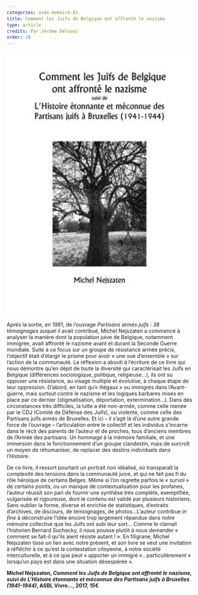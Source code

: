 ```yaml
---
categories: aide-memoire-81
title: Comment les Juifs de Belgique ont affronté le nazisme
type: article
credits: Par Jérôme Delnooz
order: 10
---
```

![Michel Nejszaten, Comment les Juifs de Belgique ont affronté le nazisme, suivi de L’Histoire étonnante et méconnue des Partisans juifs à Bruxelles (1941-1944)](/assets/uploads/am-81-nejszaten.jpg)



Après la sortie, en 1991, de l’ouvrage _Partisans armés juifs : 38 témoignages_ auquel il avait contribué, Michel Nejszaten a commencé à analyser la manière dont la population juive de Belgique, notamment immigrée, avait affronté le nazisme avant et durant la Seconde Guerre mondiale. Suite à ce focus sur un groupe de résistance armée précis, l’objectif était d’élargir le prisme pour avoir « une vue d’ensemble » sur l’action de la communauté. La réflexion a abouti à l’écriture de ce livre qui nous démontre qu’en dépit de toute la diversité qui caractérisait les Juifs en Belgique (différences sociologique, politique, religieuse…), ils ont su opposer une résistance, au visage multiple et évolutive, à chaque étape de leur oppression. D’abord, en tant qu’« illégaux » ou immigrés dans l’Avant-guerre, mais surtout contre le nazisme et les logiques barbares mises en place par ce dernier (stigmatisation, déportation, extermination…). Dans des circonstances très difficiles, la lutte a été non-armée, comme celle menée par le CDJ (Comité de Défense des Juifs), ou violente, comme celle des Partisans juifs armés de Bruxelles. Et ici – il s’agit là d’une autre grande force de l’ouvrage – l’articulation entre le collectif et les individus s’incarne dans le récit des parents de l’auteur et de proches, tous d’anciens membres de l’Armée des partisans. Un hommage à la mémoire familiale, et une immersion dans le fonctionnement d’un groupe clandestin, mais de surcroît un moyen de réhumaniser, de replacer des destins individuels dans l’Histoire.



De ce livre, il ressort pourtant un portrait non idéalisé, où transparaît la complexité des tensions dans la communauté juive, et qui ne fait pas fi du rôle héroïque de certains Belges. Même si l’on regrette parfois le « survol » de certains points, ou un manque de contextualisation pour les profanes, l’auteur réussit son pari de fournir une synthèse très complète, exemplifiée, vulgarisée et rigoureuse, dont le contenu est validé par plusieurs historiens. Sans oublier la forme, diverse et enrichie de statistiques, d’extraits d’archives, de discours, de témoignages, de photos...L’auteur contribue _in fine_ à déconstruire l’idée encore trop largement répandue dans notre mémoire collective que les Juifs ont subi leur sort… Comme le clamait l’historien Bernard Suchecky, il nous pousse plutôt à nous demander « comment se fait-il qu’ils aient résisté autant ! ». En filigrane, Michel Nejszaten tisse un lien avec notre présent, et son livre se veut une invitation à réfléchir à ce qu’est la contestation citoyenne, à notre société interculturelle, et à ce que peut « apporter un immigré »…particulièrement « lorsqu’un pays est dans une situation désespérée ».



**Michel Nejszaten, _Comment les Juifs de Belgique ont affronté le nazisme, suivi de L’Histoire étonnante et méconnue des Partisans juifs à Bruxelles (1941-1944)_, ASBL Vivre…, 2017, 15€**
